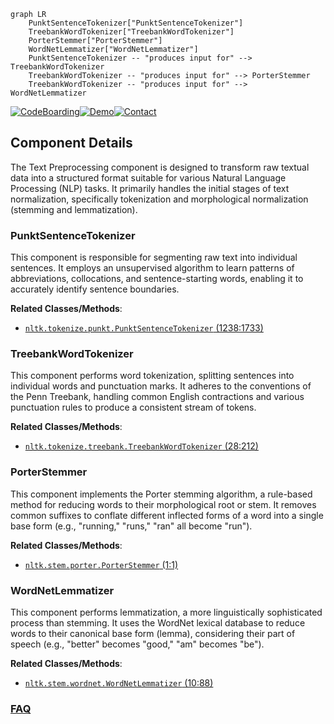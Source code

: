 ```mermaid
graph LR
    PunktSentenceTokenizer["PunktSentenceTokenizer"]
    TreebankWordTokenizer["TreebankWordTokenizer"]
    PorterStemmer["PorterStemmer"]
    WordNetLemmatizer["WordNetLemmatizer"]
    PunktSentenceTokenizer -- "produces input for" --> TreebankWordTokenizer
    TreebankWordTokenizer -- "produces input for" --> PorterStemmer
    TreebankWordTokenizer -- "produces input for" --> WordNetLemmatizer
```
[![CodeBoarding](https://img.shields.io/badge/Generated%20by-CodeBoarding-9cf?style=flat-square)](https://github.com/CodeBoarding/GeneratedOnBoardings)[![Demo](https://img.shields.io/badge/Try%20our-Demo-blue?style=flat-square)](https://www.codeboarding.org/demo)[![Contact](https://img.shields.io/badge/Contact%20us%20-%20contact@codeboarding.org-lightgrey?style=flat-square)](mailto:contact@codeboarding.org)

## Component Details

The Text Preprocessing component is designed to transform raw textual data into a structured format suitable for various Natural Language Processing (NLP) tasks. It primarily handles the initial stages of text normalization, specifically tokenization and morphological normalization (stemming and lemmatization).

### PunktSentenceTokenizer
This component is responsible for segmenting raw text into individual sentences. It employs an unsupervised algorithm to learn patterns of abbreviations, collocations, and sentence-starting words, enabling it to accurately identify sentence boundaries.


**Related Classes/Methods**:

- <a href="https://github.com/nltk/nltk/blob/master/nltk/tokenize/punkt.py#L1238-L1733" target="_blank" rel="noopener noreferrer">`nltk.tokenize.punkt.PunktSentenceTokenizer` (1238:1733)</a>


### TreebankWordTokenizer
This component performs word tokenization, splitting sentences into individual words and punctuation marks. It adheres to the conventions of the Penn Treebank, handling common English contractions and various punctuation rules to produce a consistent stream of tokens.


**Related Classes/Methods**:

- <a href="https://github.com/nltk/nltk/blob/master/nltk/tokenize/treebank.py#L28-L212" target="_blank" rel="noopener noreferrer">`nltk.tokenize.treebank.TreebankWordTokenizer` (28:212)</a>


### PorterStemmer
This component implements the Porter stemming algorithm, a rule-based method for reducing words to their morphological root or stem. It removes common suffixes to conflate different inflected forms of a word into a single base form (e.g., "running," "runs," "ran" all become "run").


**Related Classes/Methods**:

- <a href="https://github.com/nltk/nltk/blob/master/nltk/stem/porter.py#L1-L1" target="_blank" rel="noopener noreferrer">`nltk.stem.porter.PorterStemmer` (1:1)</a>


### WordNetLemmatizer
This component performs lemmatization, a more linguistically sophisticated process than stemming. It uses the WordNet lexical database to reduce words to their canonical base form (lemma), considering their part of speech (e.g., "better" becomes "good," "am" becomes "be").


**Related Classes/Methods**:

- <a href="https://github.com/nltk/nltk/blob/master/nltk/stem/wordnet.py#L10-L88" target="_blank" rel="noopener noreferrer">`nltk.stem.wordnet.WordNetLemmatizer` (10:88)</a>




### [FAQ](https://github.com/CodeBoarding/GeneratedOnBoardings/tree/main?tab=readme-ov-file#faq)